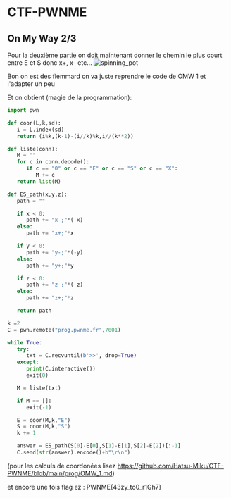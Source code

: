 # CTF-PWNME
## On My Way 2/3

Pour la deuxième partie on doit maintenant donner le chemin le plus court entre E et S donc x+, x- etc...
![spinning_pot](https://user-images.githubusercontent.com/108684684/177193217-d321c5d8-8dd7-4d0a-aff8-8a981a7eae6a.PNG)

Bon on est des flemmard on va juste reprendre le code de OMW 1 et l'adapter un peu

Et on obtient (magie de la programmation):
```python
import pwn

def coor(L,k,sd):
   i = L.index(sd)
   return (i%k,(k-1)-(i//k)%k,i//(k**2))

def liste(conn):
   M = ""
   for c in conn.decode():
      if c == "0" or c == "E" or c == "S" or c == "X":
         M += c
   return list(M)

def ES_path(x,y,z):
   path = ""

   if x < 0:
      path += "x-;"*(-x)
   else:
      path += "x+;"*x

   if y < 0:
      path += "y-;"*(-y)
   else:
      path += "y+;"*y

   if z < 0:
      path += "z-;"*(-z)
   else:
      path += "z+;"*z

   return path

k =2
C = pwn.remote("prog.pwnme.fr",7001)

while True:
   try:
      txt = C.recvuntil(b'>>', drop=True)
   except:
      print(C.interactive())
      exit(0)

   M = liste(txt)

   if M == []:
      exit(-1)

   E = coor(M,k,"E")
   S = coor(M,k,"S")
   k += 1

   answer = ES_path(S[0]-E[0],S[1]-E[1],S[2]-E[2])[:-1]
   C.send(str(answer).encode()+b"\r\n")
```

(pour les calculs de coordonées lisez https://github.com/Hatsu-Miku/CTF-PWNME/blob/main/prog/OMW_1.md)

et encore une fois flag ez : PWNME{43zy_to0_r1Gh7}
